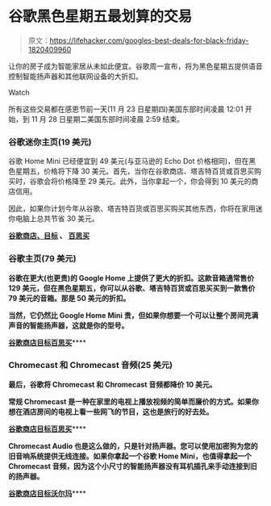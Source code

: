# 谷歌黑色星期五最划算的交易

> 原文：<https://lifehacker.com/googles-best-deals-for-black-friday-1820409960>

让你的房子成为智能家居从未如此便宜。谷歌周一宣布，将为黑色星期五提供语音控制智能扬声器和其他联网设备的大折扣。

Watch

所有这些交易都在感恩节前一天(11 月 23 日星期四)美国东部时间凌晨 12:01 开始，到 11 月 28 日星期二美国东部时间凌晨 2:59 结束。

### 谷歌迷你主页(19 美元)

谷歌 Home Mini 已经便宜到 49 美元(与亚马逊的 Echo Dot 价格相同)，但在黑色星期五，价格将下降 30 美元。首先，当你在谷歌商店、塔吉特百货或百思买购买时，谷歌会将价格降至 29 美元。此外，当你拿起一个，你会得到 10 美元的商店信用。

因此，如果你计划今年从谷歌、塔吉特百货或百思买购买其他东西，你将在家用迷你电脑上总共节省 30 美元。

[**谷歌商店、**](https://store.google.com/product/google_home_mini)**[**目标**](https://www.target.com/p/google-home-mini/-/A-53045704) **、** [**百思买**](https://www.bestbuy.com/site/google-home-mini-chalk/6082194.p?skuId=6082194)**

### **谷歌主页(79 美元)**

**谷歌在更大(也更贵)的 Google Home 上提供了更大的折扣。这款音箱通常售价 129 美元，但在黑色星期五，你可以从谷歌、塔吉特百货或百思买买到一款售价 79 美元的音箱。那是 50 美元的折扣。** 

**当然，它仍然比 Google Home Mini 贵，但如果你想要一个可以让整个房间充满声音的智能扬声器，这就是你的型号。**

**[**谷歌商店**](https://store.google.com/product/google_home)**[**目标**](https://www.target.com/p/google-home-white-4658762/-/A-51513049)**[**百思买**](https://www.bestbuy.com/site/google-home-white-slate-fabric/5578849.p?skuId=5578849)******

### ****Chromecast 和 Chromecast 音频(25 美元)****

****最后，谷歌将 Chromecast 和 Chromecast 音频都降价 10 美元。**** 

****常规 Chromecast 是一种在家里的电视上播放视频的简单而廉价的方式。如果你想在酒店房间的电视上看一些网飞的节目，这也是旅行的好去处。****

****[**谷歌商店**](https://store.google.com/product/chromecast_audio)**[**目标**](https://www.target.com/p/google-chromecast-audio/-/A-50317490)**[**百思买**](https://www.bestbuy.com/site/google-chromecast-audio-black/4532100.p?skuId=4532100)********

****Chromecast Audio 也是这么做的，只是针对扬声器。您可以使用加密狗为您的旧音响系统提供无线连接。如果你拿起一个谷歌 Home Mini，也值得拿起一个 Chromecast 音频，因为这个小尺寸的智能扬声器没有耳机插孔来手动连接到旧的扬声器。****

****[**谷歌商店**](https://store.google.com/product/chromecast_2015)**[**目标**](https://www.target.com/p/google-chromecast/-/A-50072152)**[**沃尔玛**](https://www.walmart.com/ip/Google-Chromecast/46708712)********